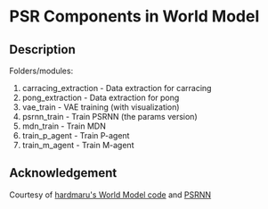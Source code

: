 # PSR Components in World Model


## Description

Folders/modules:
1. carracing_extraction - Data extraction for carracing
2. pong_extraction - Data extraction for pong
3. vae_train - VAE training (with visualization)
4. psrnn_train - Train PSRNN (the params version)
5. mdn_train - Train MDN
6. train_p_agent - Train P-agent
7. train_m_agent - Train M-agent


## Acknowledgement

Courtesy of [hardmaru's World Model code](https://github.com/hardmaru/WorldModelsExperiments) and [PSRNN](https://github.com/cmdowney/psrnn)